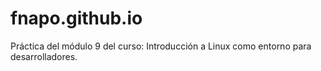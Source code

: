 # fnapo.github.io
Práctica del módulo 9 del curso: Introducción a Linux como entorno para desarrolladores.
